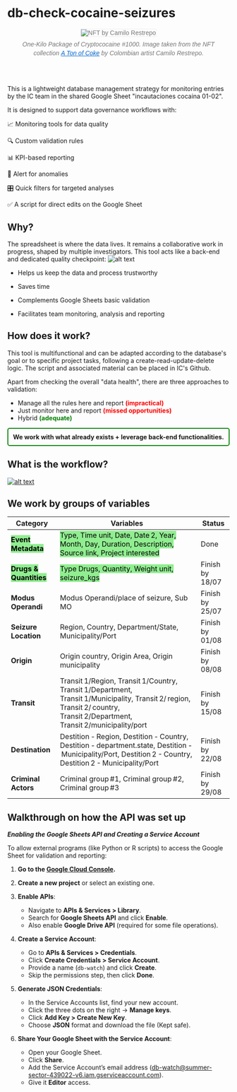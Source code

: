 # db-check-cocaine-seizures

<div style="text-align:center;font-family:sans-serif;margin:20px 0;max-width:600px;margin:auto;font-size:14px;font-weight:300;color:#777">
  <img src="1000+aToNoFcoke+22.jpg" alt="NFT by Camilo Restrepo" style="max-width:100%;border:1px solid #eee">
  <p style="font-style:italic;margin:8px 15px;line-height:1.4;font-weight:300">One-Kilo Package of Cryptococaine #1000. Image taken from the NFT collection <a href="https://camilorestrepo.co/#/a-ton-of-coke/" target="_blank" style="color:#06c;font-weight:400">A Ton of Coke</a> 
by Colombian artist Camilo Restrepo.</p>
</div>

<br><br>

This is a lightweight database management strategy for monitoring entries by the IC team in the shared Google Sheet "incautaciones cocaina 01-02".

It is designed to support data governance workflows with:

📈 Monitoring tools for data quality

🔍 Custom validation rules

📊 KPI-based reporting

🚨 Alert for anomalies

🎛️ Quick filters for targeted analyses

✅ A script for direct edits on the Google Sheet

## Why?
The spreadsheet is where the data lives. It remains a collaborative work in progress, shaped by multiple investigators. This tool acts like a back-end and dedicated quality checkpoint:
![alt text](image-why.png)
- Helps us keep the data and process trustworthy

- Saves time

- Complements Google Sheets basic validation

- Facilitates team monitoring, analysis and reporting

## How does it work?

This tool is multifunctional and can be adapted according to the database's goal or to specific project tasks, following a create-read-update-delete logic. The script and associated material can be placed in IC's Github.

Apart from checking the overall "data health", there are three approaches to validation:

- Manage all the rules here and report <span style="color: red; font-weight: bold;">(impractical)</span>
- Just monitor here and report <span style="color: red; font-weight: bold;">(missed opportunities)</span>
- Hybrid <span style="color: green; font-weight: bold;">(adequate)</span>


<div style="border: 2px solid green; padding: 10px; border-radius: 5px; text-align: center;"> <b>We work with what already exists + leverage back-end functionalities.</b> </div>

## What is the workflow?

[![alt text](image-workflow.png)](https://app.eraser.io/workspace/piMlbKXsypAm5EdTYQHk?origin=share)


## We work by groups of variables

| **Category**                                   | **Variables**                                                                                                                                                                                                                                    | **Status**        |
|-----------------------------------------------|---------------------------------------------------------------------------------------------------------------------------------------------------------------------------------------------------------------------------------------------------|-------------------|
| <mark style="background-color: #90EE90">**Event Metadata**</mark>     | <mark style="background-color: #90EE90">Type, Time unit, Date, Date 2, Year, Month, Day, Duration, Description, Source link, Project interested</mark>                                                                                             | Done              |
| <mark style="background-color: #90EE90">**Drugs & Quantities**</mark>  | <mark style="background-color: #90EE90">Type Drugs, Quantity, Weight unit, seizure_kgs</mark>                                                                                                               | Finish by 18/07   |
| **Modus Operandi**                            | Modus Operandi/place of seizure, Sub MO                                                                                                                                                                                                           | Finish by 25/07   |
| **Seizure Location**                          | Region, Country, Department/State, Municipality/Port                                                                                                                                                                                              | Finish by 01/08   |
| **Origin**                                    | Origin country, Origin Area, Origin municipality                                                                                                                                                                                                  | Finish by 08/08   |
| **Transit**                                   | Transit 1/Region, Transit 1/Country, Transit 1/Department, Transit 1/Municipality, Transit 2/ region, Transit 2/ country, Transit 2/Department, Transit 2/municipality/port                                                                         | Finish by 15/08   |
| **Destination**                               | Destition - Region, Destition - Country, Destition - department.state, Destition - Municipality/Port, Destition 2 - Country, Destition 2 - Municipality/Port                                                                                       | Finish by 22/08   |
| **Criminal Actors**                           | Criminal group #1, Criminal group #2, Criminal group #3                                                                                                                                                                                            | Finish by 29/08   |

## Walkthrough on how the API was set up
 _***Enabling the Google Sheets API and Creating a Service Account***_

To allow external programs (like Python or R scripts) to access the Google Sheet for validation and reporting:

1. **Go to the [Google Cloud Console](https://console.cloud.google.com/).**

2. **Create a new project** or select an existing one.

3. **Enable APIs**:
   - Navigate to **APIs & Services > Library**.
   - Search for **Google Sheets API** and click **Enable**.
   - Also enable **Google Drive API** (required for some file operations).

4. **Create a Service Account**:
   - Go to **APIs & Services > Credentials**.
   - Click **Create Credentials > Service Account**.
   - Provide a name (`db-watch`) and click **Create**.
   - Skip the permissions step, then click **Done**.

5. **Generate JSON Credentials**:
   - In the Service Accounts list, find your new account.
   - Click the three dots on the right → **Manage keys**.
   - Click **Add Key > Create New Key**.
   - Choose **JSON** format and download the file (Kept safe).

6. **Share Your Google Sheet with the Service Account**:
   - Open your Google Sheet.
   - Click **Share**.
   - Add the Service Account’s email address (db-watch@summer-sector-439022-v6.iam.gserviceaccount.com).
   - Give it **Editor** access.



